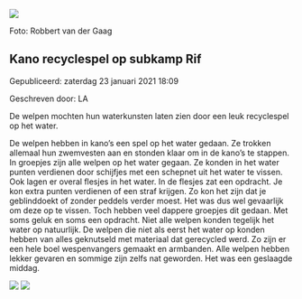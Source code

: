 


![](https://nawaka.scouting.nl/images/articles/43286662594_2aefd18c8a_h.jpg)


 Foto: Robbert van der Gaag
 

Kano recyclespel op subkamp Rif
--------------------------------





 Gepubliceerd: zaterdag 23 januari 2021 18:09
   

 Geschreven door: LA
   




 De welpen mochten hun waterkunsten laten zien door een leuk recyclespel op het water.
 



 De welpen hebben in kano’s een spel op het water gedaan. Ze trokken allemaal hun zwemvesten aan en stonden klaar om in de kano’s te stappen. In groepjes zijn alle welpen op het water gegaan. Ze konden in het water punten verdienen door schijfjes met een schepnet uit het water te vissen. Ook lagen er overal flesjes in het water. In de flesjes zat een opdracht. Je kon extra punten verdienen of een straf krijgen. Zo kon het zijn dat je geblinddoekt of zonder peddels verder moest. Het was dus wel gevaarlijk om deze op te vissen. Toch hebben veel dappere groepjes dit gedaan. Met soms geluk en soms een opdracht. Niet alle welpen konden tegelijk het water op natuurlijk. De welpen die niet als eerst het water op konden hebben van alles geknutseld met materiaal dat gerecycled werd. Zo zijn er een hele boel wespenvangers gemaakt en armbanden. Alle welpen hebben lekker gevaren en sommige zijn zelfs nat geworden. Het was een geslaagde middag.
 






![](https://nawaka.scouting.nl/images/articles/43286670744_cd0d6b53e4_h.jpg)
![](https://nawaka.scouting.nl/images/articles/29067969307_7700cac51f_h.jpg)



